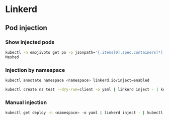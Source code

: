 # Linkerd
## Pod injection
### Show injected pods
```bash
kubectl -n emojivoto get po -o jsonpath='{.items[0].spec.containers[*].name}' | xargs | egrep -w linkerd-proxy > /dev/null && echo "Meshed" || echo "Not meshed"
Meshed
```
### Injection by namespace
```bash
kubectl annotate namespace <namespace> linkerd.io/inject=enabled
```

```bash
kubectl create ns test --dry-run=client -o yaml | linkerd inject - | kubectl apply -f -
```

### Manual injection
```bash
kubectl get deploy -n <namespace> -o yaml | linkerd inject - | kubectl apply -f -
```

